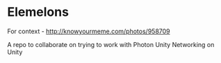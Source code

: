 # Elemelons

For context - http://knowyourmeme.com/photos/958709

A repo to collaborate on trying to work with Photon Unity Networking on Unity
